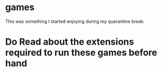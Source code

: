# games
This was something I started enjoying during my quarantine break.
# Do Read about the extensions required to run these games before hand

